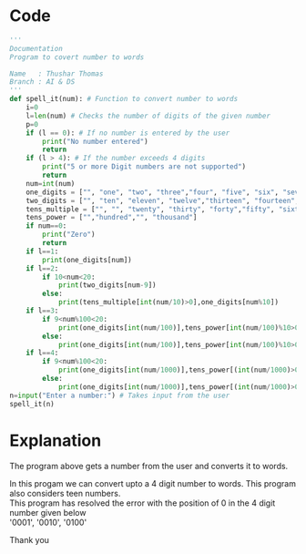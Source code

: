 # Code
```python
'''
Documentation
Program to covert number to words

Name   : Thushar Thomas
Branch : AI & DS
'''
def spell_it(num): # Function to convert number to words
    i=0 
    l=len(num) # Checks the number of digits of the given number
    p=0
    if (l == 0): # If no number is entered by the user
        print("No number entered")
        return
    if (l > 4): # If the number exceeds 4 digits
        print("5 or more Digit numbers are not supported")
        return
    num=int(num)
    one_digits = ["", "one", "two", "three","four", "five", "six", "seven","eight", "nine"]
    two_digits = ["", "ten", "eleven", "twelve","thirteen", "fourteen", "fifteen","sixteen", "seventeen", "eighteen","nineteen"]
    tens_multiple = ["", "", "twenty", "thirty", "forty","fifty", "sixty", "seventy", "eighty","ninety"]
    tens_power = ["","hundred","", "thousand"]
    if num==0:
        print("Zero")
        return
    if l==1:
        print(one_digits[num])
    if l==2:
        if 10<num<20:
            print(two_digits[num-9])
        else:
            print(tens_multiple[int(num/10)>0],one_digits[num%10])
    if l==3:
        if 9<num%100<20:
            print(one_digits[int(num/100)],tens_power[int(num/100)%10>0],two_digits[int(num%10)+1])
        else:
            print(one_digits[int(num/100)],tens_power[int(num/100)%10>0],tens_multiple[int((num%100)/10)],one_digits[num%10])
    if l==4:
        if 9<num%100<20:
            print(one_digits[int(num/1000)],tens_power[(int(num/1000)>0)+2],one_digits[int((num%1000)/100)],tens_power[int(num/100)%10>0],two_digits[int(num%10)+1])
        else:
            print(one_digits[int(num/1000)],tens_power[(int(num/1000)>0)+2],one_digits[int((num%1000)/100)],tens_power[int(num/100)%10>0],tens_multiple[int((num%100)/10)],one_digits[num%10])
n=input("Enter a number:") # Takes input from the user
spell_it(n)
```

# Explanation
The program above gets a number from the user and converts it to words. 
<p>In this progam we can convert upto a 4 digit number to words. 
    This program also considers teen numbers. 
    <br/>This program has resolved the error with the position of 0 in the 4 digit number given below
                                      <br/>'0001', '0010', '0100'</p>
 Thank you
